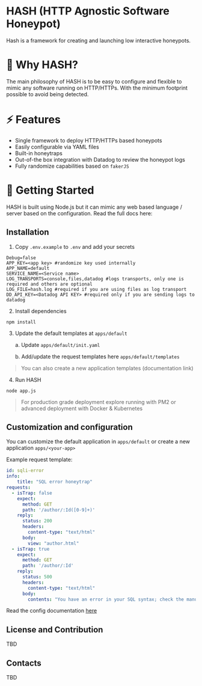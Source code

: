 # HASH (HTTP Agnostic Software Honeypot)
Hash is a framework for creating and launching low interactive honeypots. 

# 🌟 Why HASH?
The main philosophy of HASH is to be easy to configure and flexible to mimic any software running on HTTP/HTTPs. With the minimum footprint possible to avoid being detected.


# ⚡ Features

* Single framework to deploy HTTP/HTTPs based honeypots
* Easily configurable via YAML files
* Built-in honeytraps
* Out-of-the box integration with Datadog to review the honeypot logs
* Fully randomize capabilities based on `fakerJS`


# 🚀 Getting Started
HASH is built using Node.js but it can mimic any web based language / server based on the configuration. Read the full docs here:

## Installation

1. Copy `.env.example` to `.env` and add your secrets

```
Debug=false
APP_KEY=<app key> #randomize key used internally
APP_NAME=default
SERVICE_NAME=<Service name> 
LOG_TRANSPORTS=console,files,datadog #logs transports, only one is required and others are optional
LOG_FILE=hash.log #required if you are using files as log transport 
DD_API_KEY=<Datadog API KEY> #required only if you are sending logs to datadog
```

2. Install dependencies

```
npm install
```

3. Update the default templates at `apps/default`

    a. Update `apps/default/init.yaml`

    b. Add/update the request templates here `apps/default/templates`

> You can also create a new application templates (documentation link)


4. Run HASH

```
node app.js
```
> For production grade deployment explore running with PM2 or advanced deployment with Docker & Kubernetes


## Customization and configuration

You can customize the default application in `apps/default` or create a new application `apps/<your-app>`

Example request template:

```yaml
id: sqli-error
info:
    title: "SQL error honeytrap"
requests:
  - isTrap: false 
    expect:
      method: GET
      path: '/author/:Id([0-9]+)'
    reply:
      status: 200
      headers:
        content-type: "text/html"
      body: 
        view: "author.html"
  - isTrap: true 
    expect:
      method: GET
      path: '/author/:Id'
    reply:
      status: 500
      headers:
        content-type: "text/html"
      body: 
        contents: "You have an error in your SQL syntax; check the manual that corresponds to your MySQL server version for the right syntax to use near '' at line 2"
```

Read the config documentation [here](./docs/config.md)


## License and Contribution
TBD



## Contacts
TBD
